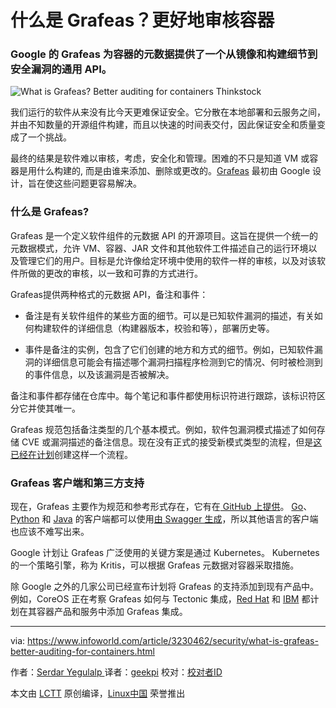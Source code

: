 什么是 Grafeas？更好地审核容器
============================================================

### Google 的 Grafeas 为容器的元数据提供了一个从镜像和构建细节到安全漏洞的通用 API。

![What is Grafeas? Better auditing for containers](https://images.techhive.com/images/article/2016/03/questions_analytics-100650053-primary.idge.jpg)
Thinkstock

我们运行的软件从来没有比今天更难保证安全。它分散在本地部署和云服务之间，并由不知数量的开源组件构建，而且以快速的时间表交付，因此保证安全和质量变成了一个挑战。

最终的结果是软件难以审核，考虑，安全化和管理。困难的不只是知道 VM 或容器是用什么构建的, 而是由谁来添加、删除或更改的。[Grafeas][5] 最初由 Google 设计，旨在使这些问题更容易解决。

### 什么是 Grafeas?

Grafeas 是一个定义软件组件的元数据 API 的开源项目。这旨在提供一个统一的元数据模式，允许 VM、容器、JAR 文件和其他软件工件描述自己的运行环境以及管理它们的用户。目标是允许像给定环境中使用的软件一样的审核，以及对该软件所做的更改的审核，以一致和可靠的方式进行。

Grafeas提供两种格式的元数据 API，备注和事件：

* 备注是有关软件组件的某些方面的细节。可以是已知软件漏洞的描述，有关如何构建软件的详细信息（构建器版本，校验和等），部署历史等。

* 事件是备注的实例，包含了它们创建的地方和方式的细节。例如，已知软件漏洞的详细信息可能会有描述哪个漏洞扫描程序检测到它的情况、何时被检测到的事件信息，以及该漏洞是否被解决。

备注和事件都存储在仓库中。每个笔记和事件都使用标识符进行跟踪，该标识符区分它并使其唯一。

Grafeas 规范包括备注类型的几个基本模式。例如，软件包漏洞模式描述了如何存储 CVE 或漏洞描述的备注信息。现在没有正式的接受新模式类型的流程，但是[这已经在计划][6]创建这样一个流程。

### Grafeas 客户端和第三方支持

现在，Grafeas 主要作为规范和参考形式存在，它有在[ GitHub 上提供][7]。 [Go][8]、[Python][9] 和 [Java][10] 的客户端都可以使用[由 Swagger 生成][11]，所以其他语言的客户端也应该不难写出来。

Google 计划让 Grafeas 广泛使用的关键方案是通过 Kubernetes。 Kubernetes 的一个策略引擎，称为 Kritis，可以根据 Grafeas 元数据对容器采取措施。

除 Google 之外的几家公司已经宣布计划将 Grafeas 的支持添加到现有产品中。例如，CoreOS 正在考察 Grafeas 如何与 Tectonic 集成，[Red Hat][12] 和 [IBM][13] 都计划在其容器产品和服务中添加 Grafeas 集成。

--------------------------------------------------------------------------------

via: https://www.infoworld.com/article/3230462/security/what-is-grafeas-better-auditing-for-containers.html

作者：[Serdar Yegulalp ][a]
译者：[geekpi](https://github.com/geekpi)
校对：[校对者ID](https://github.com/校对者ID)

本文由 [LCTT](https://github.com/LCTT/TranslateProject) 原创编译，[Linux中国](https://linux.cn/) 荣誉推出

[a]:https://www.infoworld.com/author/Serdar-Yegulalp/
[1]:https://www.infoworld.com/author/Serdar-Yegulalp/
[2]:https://www.infoworld.com/author/Serdar-Yegulalp/
[3]:https://www.infoworld.com/article/3207686/cloud-computing/how-to-get-started-with-kubernetes.html#tk.ifw-infsb
[4]:https://www.infoworld.com/newsletters/signup.html#tk.ifw-infsb
[5]:http://grafeas.io/
[6]:https://github.com/Grafeas/Grafeas/issues/38
[7]:https://github.com/grafeas/grafeas
[8]:https://github.com/Grafeas/client-go
[9]:https://github.com/Grafeas/client-python
[10]:https://github.com/Grafeas/client-java
[11]:https://www.infoworld.com/article/2902750/application-development/manage-apis-with-swagger.html
[12]:https://www.redhat.com/en/blog/red-hat-google-cloud-and-other-industry-leaders-join-together-standardize-kubernetes-service-component-auditing-and-policy-enforcement
[13]:https://developer.ibm.com/dwblog/2017/grafeas/